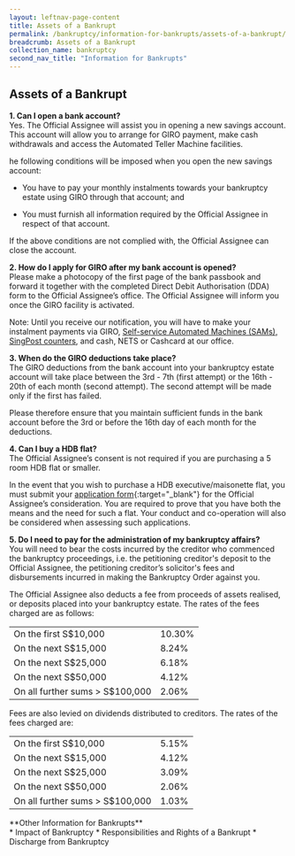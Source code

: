 ```yaml
---
layout: leftnav-page-content
title: Assets of a Bankrupt
permalink: /bankruptcy/information-for-bankrupts/assets-of-a-bankrupt/
breadcrumb: Assets of a Bankrupt
collection_name: bankruptcy
second_nav_title: "Information for Bankrupts"
---
```


Assets of a Bankrupt
---

**1. Can I open a bank account?**<br>
Yes. The Official Assignee will assist you in opening a new savings account. This account will allow you to arrange for GIRO payment, make cash withdrawals and access the Automated Teller Machine facilities.

he following conditions will be imposed when you open the new savings account:

* You have to pay your monthly instalments towards your bankruptcy estate using GIRO through that account; and

* You must furnish all information required by the Official Assignee in respect of that account.

If the above conditions are not complied with, the Official Assignee can close the account.

**2. How do I apply for GIRO after my bank account is opened?**<br>
Please make a photocopy of the first page of the bank passbook and forward it together with the completed Direct Debit Authorisation (DDA) form to the Official Assignee’s office. The Official Assignee will inform you once the GIRO facility is activated.

Note: Until you receive our notification, you will have to make your instalment payments via GIRO, [Self-service Automated Machines (SAMs), SingPost counters](https://www.singpost.com/), and cash, NETS or Cashcard at our office.

**3. When do the GIRO deductions take place?**<br>
The GIRO deductions from the bank account into your bankruptcy estate account will take place between the 3rd - 7th (first attempt) or the 16th - 20th of each month (second attempt). The second attempt will be made only if the first has failed.

Please therefore ensure that you maintain sufficient funds in the bank account before the 3rd or before the 16th day of each month for the deductions.

**4. Can I buy a HDB flat?**<br>
The Official Assignee’s consent is not required if you are purchasing a 5 room HDB flat or smaller.

In the event that you wish to purchase a HDB executive/maisonette flat, you must submit your [application form](/files/linkclick7ecb.doc/){:target="_blank"} for the Official Assignee’s consideration. You are required to prove that you have both the means and the need for such a flat. Your conduct and co-operation will also be considered when assessing such applications.

**5. Do I need to pay for the administration of my bankruptcy affairs?**<br>
You will need to bear the costs incurred by the creditor who commenced the bankruptcy proceedings, i.e. the petitioning creditor's deposit to the Official Assignee, the petitioning creditor’s solicitor's fees and disbursements incurred in making the Bankruptcy Order against you.

The Official Assignee also deducts a fee from proceeds of assets realised, or deposits placed into your bankruptcy estate. The rates of the fees charged are as follows:
<table>
  <tr>
    <td>On the first S$10,000</td>
    <td>10.30%</td>
  </tr>
  <tr>
    <td>On the next S$15,000</td>
    <td>8.24%</td>
  </tr>
  <tr>
    <td>On the next S$25,000</td>
    <td>6.18%</td>
  </tr>
  <tr>
    <td>On the next S$50,000</td>
    <td>4.12%</td>
  </tr>
  <tr>
    <td>On all further sums > S$100,000</td>
    <td>2.06%</td>
  </tr>
</table>
Fees are also levied on dividends distributed to creditors. The rates of the fees charged are:
<table>
  <tr>
    <td>On the first S$10,000</td>
    <td>5.15%</td>
  </tr>
  <tr>
    <td>On the next S$15,000</td>
    <td>4.12%</td>
  </tr>
  <tr>
    <td>On the next S$25,000</td>
    <td>3.09%</td>
  </tr>
  <tr>
    <td>On the next S$50,000</td>
    <td>2.06%</td>
  </tr>
  <tr>
    <td>On all further sums > S$100,000</td>
    <td>1.03%</td>
  </tr>
</table>
**Other Information for Bankrupts**<br>
* Impact of Bankruptcy
* Responsibilities and Rights of a Bankrupt
* Discharge from Bankruptcy
